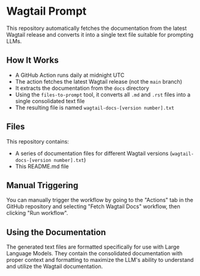 # Wagtail Prompt

This repository automatically fetches the documentation from the latest Wagtail release and converts it into a single text file suitable for prompting LLMs.

## How It Works

- A GitHub Action runs daily at midnight UTC
- The action fetches the latest Wagtail release (not the `main` branch)
- It extracts the documentation from the `docs` directory
- Using the `files-to-prompt` tool, it converts all `.md` and `.rst` files into a single consolidated text file
- The resulting file is named `wagtail-docs-[version number].txt`

## Files

This repository contains:

- A series of documentation files for different Wagtail versions (`wagtail-docs-[version number].txt`)
- This README.md file

## Manual Triggering

You can manually trigger the workflow by going to the "Actions" tab in the GitHub repository and selecting "Fetch Wagtail Docs" workflow, then clicking "Run workflow".

## Using the Documentation

The generated text files are formatted specifically for use with Large Language Models. They contain the consolidated documentation with proper context and formatting to maximize the LLM's ability to understand and utilize the Wagtail documentation.
